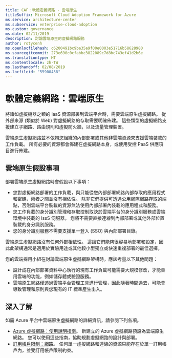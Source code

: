 ```yaml
---
title: CAF：軟體定義網路 - 雲端原生
titleSuffix: Microsoft Cloud Adoption Framework for Azure
ms.service: architecture-center
ms.subservice: enterprise-cloud-adoption
ms.custom: governance
ms.date: 02/11/2019
description: 討論雲端原生的虛擬網路服務
author: rotycenh
ms.openlocfilehash: c6200491bc9ba35a9f00e0003e51716b58628980
ms.sourcegitcommit: 273e690c0cfabbc3822089c7d8bc743ef41d2b6e
ms.translationtype: HT
ms.contentlocale: zh-TW
ms.lasthandoff: 02/08/2019
ms.locfileid: "55900438"
---
```

# <a name="software-defined-networks-cloud-native"></a>軟體定義網路：雲端原生

將諸如虛擬機器之類的 IaaS 資源部署到雲端平台時，需要雲端原生虛擬網路。 從外部來源 (類似於 Web) 對虛擬網路的存取需要明確佈建。 這些類型的虛擬網路支援建立子網路、路由規則和虛擬防火牆，以及流量管理裝置。

雲端原生虛擬網路並不依賴您組織的內部部署或其他非雲端資源來支援雲端裝載的工作負載。 所有必要的資源都會佈建在虛擬網路本身，或使用受控 PaaS 供應項目進行佈建。

## <a name="cloud-native-assumptions"></a>雲端原生假設事項

部署雲端原生虛擬網路時會假設以下事項：

- 您對虛擬網路部署的工作負載，與只能從您內部部署網路內部存取的應用程式和密碼，兩者之間並沒有相依性。 除非它們提供可透過公用網際網路存取的端點，否則雲端平台裝載的資源無法使用內部部署內裝載的應用程式和服務。
- 您工作負載的身分識別管理和存取控制取決於雲端平台的身分識別服務或雲端環境中裝載的 IssS 伺服器。 您將不需要直接連線到內部部署或其他外部位置裝載的身分識別服務。
- 您的身分識別服務不需要支援單一登入 (SSO) 與內部部署目錄。

雲端原生虛擬網路沒有任何外部相依性。 這讓它們能夠很容易地部署和設定，因此此架構通常是適用於實驗用途或其他較小型獨立或快速重複部署的最佳選擇。

您的雲端採用小組在討論雲端原生虛擬網路架構時，應該考量以下其他問題：

- 設計成在內部部署資料中心執行的現有工作負載可能需要大規模修改，才能善用雲端的功能，例如儲存體或驗證服務。
- 雲端原生網路僅透過雲端平台管理工具進行管理，因此隨著時間過去，可能會導致管理和原則與您現有的 IT 標準產生出入。

## <a name="learn-more"></a>深入了解

如需 Azure 平台中雲端原生虛擬網路的詳細資訊，請參閱下列各項。

- [Azure 虛擬網路：使用說明指南](/azure/virtual-network/virtual-network-vnet-plan-design-arm)。 新建立的 Azure 虛擬網路預設為雲端原生網路。 您可以使用這些指南，協助規劃虛擬網路的設計與部署。
- [訂用帳戶限制：網路](/azure/azure-subscription-service-limits?toc=%2fazure%2fvirtual-network%2ftoc.json#networking-limits)。 任何單一虛擬網路和連線的資源只能存在於單一訂用帳戶內，並受訂用帳戶限制約束。

